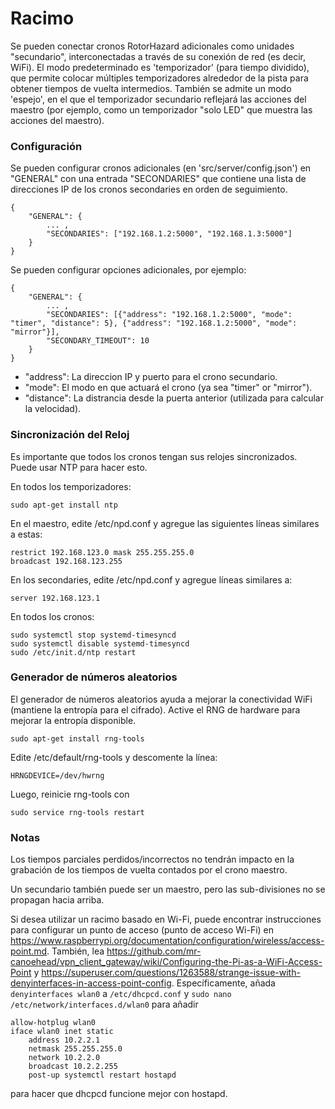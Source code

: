 ﻿# Racimo

Se pueden conectar cronos RotorHazard adicionales como unidades "secundario", interconectadas a través de su conexión de red (es decir, WiFi). El modo predeterminado es 'temporizador' (para tiempo dividido), que permite colocar múltiples temporizadores alrededor de la pista para obtener tiempos de vuelta intermedios. También se admite un modo 'espejo', en el que el temporizador secundario reflejará las acciones del maestro (por ejemplo, como un temporizador "solo LED" que muestra las acciones del maestro).

### Configuración

Se pueden configurar cronos adicionales (en 'src/server/config.json') en "GENERAL" con una entrada "SECONDARIES" que contiene una lista de direcciones IP de los cronos secondaries en orden de seguimiento.

```
{
	"GENERAL": {
		... ,
		"SECONDARIES": ["192.168.1.2:5000", "192.168.1.3:5000"]
	}
}
```

Se pueden configurar opciones adicionales, por ejemplo:

```
{
	"GENERAL": {
		... ,
		"SECONDARIES": [{"address": "192.168.1.2:5000", "mode": "timer", "distance": 5}, {"address": "192.168.1.2:5000", "mode": "mirror"}],
		"SECONDARY_TIMEOUT": 10
	}
}
```
* "address": La direccion IP y puerto para el crono secundario.
* "mode": El modo en que actuará el crono (ya sea "timer" or "mirror").
* "distance": La distrancia desde la puerta anterior (utilizada para calcular la velocidad).

### Sincronización del Reloj

Es importante que todos los cronos tengan sus relojes sincronizados.
Puede usar NTP para hacer esto.

En todos los temporizadores:

	sudo apt-get install ntp

En el maestro, edite /etc/npd.conf y agregue las siguientes líneas similares a estas:

	restrict 192.168.123.0 mask 255.255.255.0
	broadcast 192.168.123.255
	
En los secondaries, edite /etc/npd.conf y agregue líneas similares a:

	server 192.168.123.1

En todos los cronos:

	sudo systemctl stop systemd-timesyncd
	sudo systemctl disable systemd-timesyncd
	sudo /etc/init.d/ntp restart

### Generador de números aleatorios

El generador de números aleatorios ayuda a mejorar la conectividad WiFi (mantiene la entropía para el cifrado). Active el RNG de hardware para mejorar la entropía disponible.

	sudo apt-get install rng-tools

Edite /etc/default/rng-tools y descomente la línea:

    HRNGDEVICE=/dev/hwrng

Luego, reinicie rng-tools con

    sudo service rng-tools restart

### Notas

Los tiempos parciales perdidos/incorrectos no tendrán impacto en la grabación de los tiempos de vuelta contados por el crono maestro.

Un secundario también puede ser un maestro, pero las sub-divisiones no se propagan hacia arriba.

Si desea utilizar un racimo basado en Wi-Fi, puede encontrar instrucciones para configurar un punto de acceso (punto de acceso Wi-Fi) en
<https://www.raspberrypi.org/documentation/configuration/wireless/access-point.md>.
También, lea <https://github.com/mr-canoehead/vpn_client_gateway/wiki/Configuring-the-Pi-as-a-WiFi-Access-Point>
y <https://superuser.com/questions/1263588/strange-issue-with-denyinterfaces-in-access-point-config>.
Específicamente, añada `denyinterfaces wlan0` a `/etc/dhcpcd.conf` y `sudo nano /etc/network/interfaces.d/wlan0`
para añadir

```
allow-hotplug wlan0
iface wlan0 inet static
	address 10.2.2.1
	netmask 255.255.255.0
	network 10.2.2.0
	broadcast 10.2.2.255
	post-up systemctl restart hostapd
```
para hacer que dhcpcd funcione mejor con hostapd.
